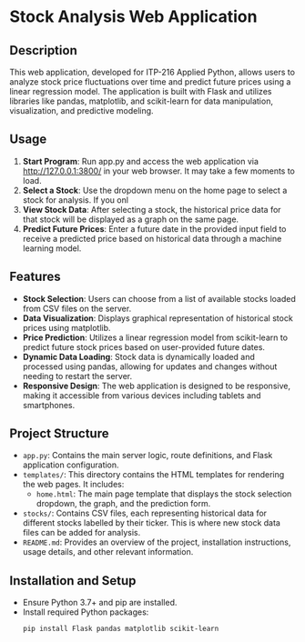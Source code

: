 # Stock Analysis Web Application

## Description
This web application, developed for ITP-216 Applied Python, allows users to analyze stock price fluctuations over time and predict future prices using a linear regression model. The application is built with Flask and utilizes libraries like pandas, matplotlib, and scikit-learn for data manipulation, visualization, and predictive modeling.

## Usage
1. **Start Program**: Run app.py and access the web application via http://127.0.0.1:3800/ in your web browser. It may take a few moments to load.
2. **Select a Stock**: Use the dropdown menu on the home page to select a stock for analysis. If you onl
3. **View Stock Data**: After selecting a stock, the historical price data for that stock will be displayed as a graph on the same page.
4. **Predict Future Prices**: Enter a future date in the provided input field to receive a predicted price based on historical data through a machine learning model.

## Features
- **Stock Selection**: Users can choose from a list of available stocks loaded from CSV files on the server.
- **Data Visualization**: Displays graphical representation of historical stock prices using matplotlib.
- **Price Prediction**: Utilizes a linear regression model from scikit-learn to predict future stock prices based on user-provided future dates.
- **Dynamic Data Loading**: Stock data is dynamically loaded and processed using pandas, allowing for updates and changes without needing to restart the server.
- **Responsive Design**: The web application is designed to be responsive, making it accessible from various devices including tablets and smartphones.

## Project Structure
- `app.py`: Contains the main server logic, route definitions, and Flask application configuration.
- `templates/`: This directory contains the HTML templates for rendering the web pages. It includes:
  - `home.html`: The main page template that displays the stock selection dropdown, the graph, and the prediction form.
- `stocks/`: Contains CSV files, each representing historical data for different stocks labelled by their ticker. This is where new stock data files can be added for analysis.
- `README.md`: Provides an overview of the project, installation instructions, usage details, and other relevant information.

## Installation and Setup
- Ensure Python 3.7+ and pip are installed.
- Install required Python packages:
  ```bash
  pip install Flask pandas matplotlib scikit-learn